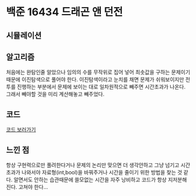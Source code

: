 # 백준 16434 드래곤 앤 던전
 
## 시뮬레이션

## 알고리즘
처음에는 완탐인줄 알았으나 임의의 수를 무작위로 집어 넣어 최솟값을 구하는 문제이기 때문에 이진탐색으로 풀어야 한다.  이진탐색이라고 눈치를 채면 문제가 쉬워보이지만 전투를
진행하는 부분에서 문제에 보이는 대로 일차원적으로 빼주면 시간초과가 나온다. 그래서 빼야할 것을 미리 계산해놓고 빼주었다.
  

## 코드
[코드 보러가기](https://github.com/ktjs7252/Baekjoon_code/blob/main/%EC%9D%B4%EC%A7%84%ED%83%90%EC%83%89/boj16434.cpp)


## 느낀 점
항상 구현력으로만 풀려한다거나 문제의 논리만 맞으면 더 생각안하고 그냥 넘기고 시간초과가 나와서야 자료형(int,bool)을 바꿔주거나 시간을 줄이기 위한 방법을 찾는 것 같다.
알면서도 안하는 습관때문에 쓸모없는 시간을 자주 낭비하고 코드가 항상 지저분해 진다.
고쳐야 한다...
